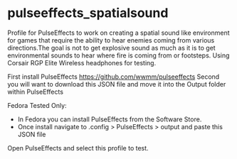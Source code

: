 # pulseeffects_spatialsound
Profile for PulseEffects to work on creating a spatial sound like environment for games that require the ability to hear enemies coming from various directions.The goal is not to get explosive sound as much as it is to get environmental sounds to hear where fire is coming from or footsteps. Using Corsair RGP Elite Wireless headphones for testing. 

First install PulseEffects https://github.com/wwmm/pulseeffects
Second you will want to download this JSON file and move it into the Output folder within PulseEffects

Fedora Tested Only: 
- In Fedora you can install PulseEffects from the Software Store.
- Once install navigate to .config > PulseEffects > output and paste this JSON file

Open PulseEffects and select this profile to test. 
